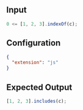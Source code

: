 
## Input
```javascript input
0 <= [1, 2, 3].indexOf(c);
```

## Configuration
```json configuration
{
  "extension": "js"
}
```

## Expected Output
```javascript expected output
[1, 2, 3].includes(c);
```
